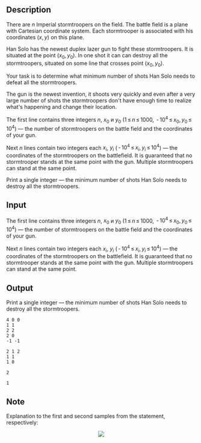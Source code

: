## Description

<div><p>There are <span class="tex-span"><i>n</i></span> Imperial stormtroopers on the field. The battle field is a plane with Cartesian coordinate system. Each stormtrooper is associated with his coordinates <span class="tex-span">(<i>x</i>, <i>y</i>)</span> on this plane. </p><p>Han Solo has the newest duplex lazer gun to fight these stormtroopers. It is situated at the point <span class="tex-span">(<i>x</i><sub class="lower-index">0</sub>, <i>y</i><sub class="lower-index">0</sub>)</span>. In one shot it can can destroy all the stormtroopers, situated on some line that crosses point <span class="tex-span">(<i>x</i><sub class="lower-index">0</sub>, <i>y</i><sub class="lower-index">0</sub>)</span>.</p><p>Your task is to determine what minimum number of shots Han Solo needs to defeat all the stormtroopers.</p><p>The gun is the newest invention, it shoots very quickly and even after a very large number of shots the stormtroopers don't have enough time to realize what's happening and change their location. </p></div><div class="input-specification"><p>The first line contains three integers <span class="tex-span"><i>n</i></span>, <span class="tex-span"><i>x</i><sub class="lower-index">0</sub></span> и <span class="tex-span"><i>y</i><sub class="lower-index">0</sub></span> (<span class="tex-span">1 ≤ <i>n</i> ≤ 1000</span>, <span class="tex-span"> - 10<sup class="upper-index">4</sup> ≤ <i>x</i><sub class="lower-index">0</sub>, <i>y</i><sub class="lower-index">0</sub> ≤ 10<sup class="upper-index">4</sup></span>) — the number of stormtroopers on the battle field and the coordinates of your gun.</p><p>Next <span class="tex-span"><i>n</i></span> lines contain two integers each <span class="tex-span"><i>x</i><sub class="lower-index"><i>i</i></sub></span>, <span class="tex-span"><i>y</i><sub class="lower-index"><i>i</i></sub></span> (<span class="tex-span"> - 10<sup class="upper-index">4</sup> ≤ <i>x</i><sub class="lower-index"><i>i</i></sub>, <i>y</i><sub class="lower-index"><i>i</i></sub> ≤ 10<sup class="upper-index">4</sup></span>) — the coordinates of the stormtroopers on the battlefield. It is guaranteed that no stormtrooper stands at the same point with the gun. Multiple stormtroopers can stand at the same point.</p></div><div class="output-specification"><p>Print a single integer — the minimum number of shots Han Solo needs to destroy all the stormtroopers. </p></div>

## Input

<p>The first line contains three integers <span class="tex-span"><i>n</i></span>, <span class="tex-span"><i>x</i><sub class="lower-index">0</sub></span> и <span class="tex-span"><i>y</i><sub class="lower-index">0</sub></span> (<span class="tex-span">1 ≤ <i>n</i> ≤ 1000</span>, <span class="tex-span"> - 10<sup class="upper-index">4</sup> ≤ <i>x</i><sub class="lower-index">0</sub>, <i>y</i><sub class="lower-index">0</sub> ≤ 10<sup class="upper-index">4</sup></span>) — the number of stormtroopers on the battle field and the coordinates of your gun.</p><p>Next <span class="tex-span"><i>n</i></span> lines contain two integers each <span class="tex-span"><i>x</i><sub class="lower-index"><i>i</i></sub></span>, <span class="tex-span"><i>y</i><sub class="lower-index"><i>i</i></sub></span> (<span class="tex-span"> - 10<sup class="upper-index">4</sup> ≤ <i>x</i><sub class="lower-index"><i>i</i></sub>, <i>y</i><sub class="lower-index"><i>i</i></sub> ≤ 10<sup class="upper-index">4</sup></span>) — the coordinates of the stormtroopers on the battlefield. It is guaranteed that no stormtrooper stands at the same point with the gun. Multiple stormtroopers can stand at the same point.</p>

## Output

<p>Print a single integer — the minimum number of shots Han Solo needs to destroy all the stormtroopers. </p>





```input1
4 0 0
1 1
2 2
2 0
-1 -1

```




```input2
2 1 2
1 1
1 0

```




```output1
2

```




```output2
1

```



## Note

<p>Explanation to the first and second samples from the statement, respectively: </p><center> <img class="tex-graphics" src="file://vowfwy9F.png" style="max-width: 100.0%;max-height: 100.0%;"> </center>
